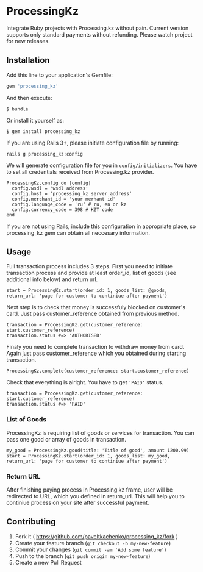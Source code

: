 # ProcessingKz

Integrate Ruby projects with Processing.kz without pain. Current version supports only standard payments without refunding. Please watch project for new releases.

## Installation

Add this line to your application's Gemfile:

```ruby
gem 'processing_kz'
```

And then execute:

    $ bundle

Or install it yourself as:

    $ gem install processing_kz

If you are using Rails 3+, please initiate configuration file by running:

    rails g processing_kz:config

We will generate configuration file for you in `config/initializers`. You have to set all credentials received from Processing.kz provider.

    ProcessingKz.config do |config|
      config.wsdl = 'wsdl address'
      config.host = 'processing_kz server address'
      config.merchant_id = 'your merhant id'
      config.language_code = 'ru' # ru, en or kz
      config.currency_code = 398 # KZT code
    end

If you are not using Rails, include this configuration in appropriate place, so processing_kz gem can obtain all neccesary information.

## Usage

Full transaction process includes 3 steps. First you need to initiate transaction process and provide at least order_id, list of goods (see additional info below) and return url.

    start = ProcessingKz.start(order_id: 1, goods_list: @goods, return_url: 'page for customer to continiue after payment')

Next step is to check that money is successfuly blocked on customer's card. Just pass customer_reference obtained from previous method.
  
    transaction = ProcessingKz.get(customer_reference: start.customer_reference)
    transaction.status #=> 'AUTHORISED'

Finaly you need to complete transaction to withdraw money from card. Again just pass customer_reference which you obtained during starting transaction.
  
    ProcessingKz.complete(customer_reference: start.customer_reference)

Check that everything is alright. You have to get `'PAID'` status.
    
    transaction = ProcessingKz.get(customer_reference: start.customer_reference)
    transaction.status #=> 'PAID'

### List of Goods
  
ProcessingKz is requiring list of goods or services for transaction. You can pass one good or array of goods in transaction. 
    
    my_good = ProcessingKz.good(title: 'Title of good', amount 1200.99)
    start = ProcessingKz.start(order_id: 1, goods_list: my_good, return_url: 'page for customer to continiue after payment')

### Return URL
  
After finishing paying process in Processing.kz frame, user will be redirected to URL, which you defined in return_url. This will help you to continiue process on your site after successful payment.


## Contributing

1. Fork it ( https://github.com/paveltkachenko/processing_kz/fork )
2. Create your feature branch (`git checkout -b my-new-feature`)
3. Commit your changes (`git commit -am 'Add some feature'`)
4. Push to the branch (`git push origin my-new-feature`)
5. Create a new Pull Request
